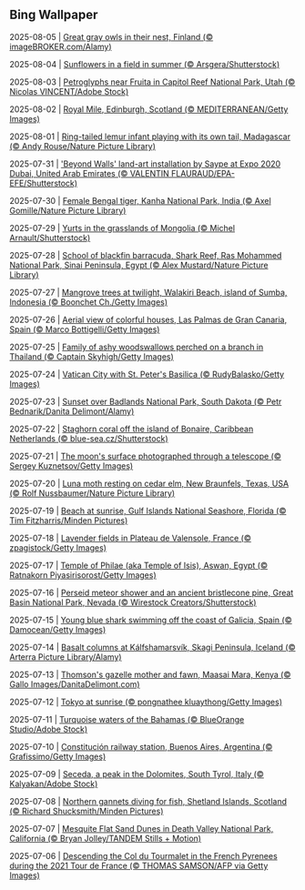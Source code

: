 ## Bing Wallpaper
2025-08-05 | [Great gray owls in their nest, Finland (© imageBROKER.com/Alamy)](./wallpaper/2025-08-05.jpg) 

2025-08-04 | [Sunflowers in a field in summer (© Arsgera/Shutterstock)](./wallpaper/2025-08-04.jpg) 

2025-08-03 | [Petroglyphs near Fruita in Capitol Reef National Park, Utah (© Nicolas VINCENT/Adobe Stock)](./wallpaper/2025-08-03.jpg) 

2025-08-02 | [Royal Mile, Edinburgh, Scotland (© MEDITERRANEAN/Getty Images)](./wallpaper/2025-08-02.jpg) 

2025-08-01 | [Ring-tailed lemur infant playing with its own tail, Madagascar (© Andy Rouse/Nature Picture Library)](./wallpaper/2025-08-01.jpg) 

2025-07-31 | ['Beyond Walls' land-art installation by Saype at Expo 2020 Dubai, United Arab Emirates (© VALENTIN FLAURAUD/EPA-EFE/Shutterstock)](./wallpaper/2025-07-31.jpg) 

2025-07-30 | [Female Bengal tiger, Kanha National Park, India (© Axel Gomille/Nature Picture Library)](./wallpaper/2025-07-30.jpg) 

2025-07-29 | [Yurts in the grasslands of Mongolia (© Michel Arnault/Shutterstock)](./wallpaper/2025-07-29.jpg) 

2025-07-28 | [School of blackfin barracuda, Shark Reef, Ras Mohammed National Park, Sinai Peninsula, Egypt (© Alex Mustard/Nature Picture Library)](./wallpaper/2025-07-28.jpg) 

2025-07-27 | [Mangrove trees at twilight, Walakiri Beach, island of Sumba, Indonesia (© Boonchet Ch./Getty Images)](./wallpaper/2025-07-27.jpg) 

2025-07-26 | [Aerial view of colorful houses, Las Palmas de Gran Canaria, Spain (© Marco Bottigelli/Getty Images)](./wallpaper/2025-07-26.jpg) 

2025-07-25 | [Family of ashy woodswallows perched on a branch in Thailand (© Captain Skyhigh/Getty Images)](./wallpaper/2025-07-25.jpg) 

2025-07-24 | [Vatican City with St. Peter's Basilica (© RudyBalasko/Getty Images)](./wallpaper/2025-07-24.jpg) 

2025-07-23 | [Sunset over Badlands National Park, South Dakota (© Petr Bednarik/Danita Delimont/Alamy)](./wallpaper/2025-07-23.jpg) 

2025-07-22 | [Staghorn coral off the island of Bonaire, Caribbean Netherlands (© blue-sea.cz/Shutterstock)](./wallpaper/2025-07-22.jpg) 

2025-07-21 | [The moon's surface photographed through a telescope (© Sergey Kuznetsov/Getty Images)](./wallpaper/2025-07-21.jpg) 

2025-07-20 | [Luna moth resting on cedar elm, New Braunfels, Texas, USA (© Rolf Nussbaumer/Nature Picture Library)](./wallpaper/2025-07-20.jpg) 

2025-07-19 | [Beach at sunrise, Gulf Islands National Seashore, Florida (© Tim Fitzharris/Minden Pictures)](./wallpaper/2025-07-19.jpg) 

2025-07-18 | [Lavender fields in Plateau de Valensole, France (© zpagistock/Getty Images)](./wallpaper/2025-07-18.jpg) 

2025-07-17 | [Temple of Philae (aka Temple of Isis), Aswan, Egypt (© Ratnakorn Piyasirisorost/Getty Images)](./wallpaper/2025-07-17.jpg) 

2025-07-16 | [Perseid meteor shower and an ancient bristlecone pine, Great Basin National Park, Nevada (© Wirestock Creators/Shutterstock)](./wallpaper/2025-07-16.jpg) 

2025-07-15 | [Young blue shark swimming off the coast of Galicia, Spain (© Damocean/Getty Images)](./wallpaper/2025-07-15.jpg) 

2025-07-14 | [Basalt columns at Kálfshamarsvík, Skagi Peninsula, Iceland (© Arterra Picture Library/Alamy)](./wallpaper/2025-07-14.jpg) 

2025-07-13 | [Thomson's gazelle mother and fawn, Maasai Mara, Kenya (© Gallo Images/DanitaDelimont.com)](./wallpaper/2025-07-13.jpg) 

2025-07-12 | [Tokyo at sunrise (© pongnathee kluaythong/Getty Images)](./wallpaper/2025-07-12.jpg) 

2025-07-11 | [Turquoise waters of the Bahamas (© BlueOrange Studio/Adobe Stock)](./wallpaper/2025-07-11.jpg) 

2025-07-10 | [Constitución railway station, Buenos Aires, Argentina (© Grafissimo/Getty Images)](./wallpaper/2025-07-10.jpg) 

2025-07-09 | [Seceda, a peak in the Dolomites, South Tyrol, Italy (© Kalyakan/Adobe Stock)](./wallpaper/2025-07-09.jpg) 

2025-07-08 | [Northern gannets diving for fish, Shetland Islands, Scotland (© Richard Shucksmith/Minden Pictures)](./wallpaper/2025-07-08.jpg) 

2025-07-07 | [Mesquite Flat Sand Dunes in Death Valley National Park, California (© Bryan Jolley/TANDEM Stills + Motion)](./wallpaper/2025-07-07.jpg) 

2025-07-06 | [Descending the Col du Tourmalet in the French Pyrenees during the 2021 Tour de France (© THOMAS SAMSON/AFP via Getty Images)](./wallpaper/2025-07-06.jpg) 

